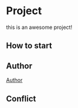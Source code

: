 # Project


this is an awesome project!

## How to start

## Author
[Author](author.md) 
## Conflict
